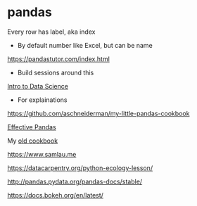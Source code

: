 




# pandas

Every row has label, aka index
- By default number like Excel, but can be  name 

https://pandastutor.com/index.html
- Build sessions around this

[Intro to Data Science](http://www.textbook.ds100.org/ch/06/pandas_subsetting.html)
- For explainations

https://github.com/aschneiderman/my-little-pandas-cookbook


[Effective Pandas](https://youtu.be/UURvPeczxJI)

My [old cookbook](https://nbviewer.org/github/aschneiderman/cookbook-notes/blob/master/cookbook/Pandas_4_Excel_Users.ipynb)



https://www.samlau.me



https://datacarpentry.org/python-ecology-lesson/

http://pandas.pydata.org/pandas-docs/stable/

https://docs.bokeh.org/en/latest/

